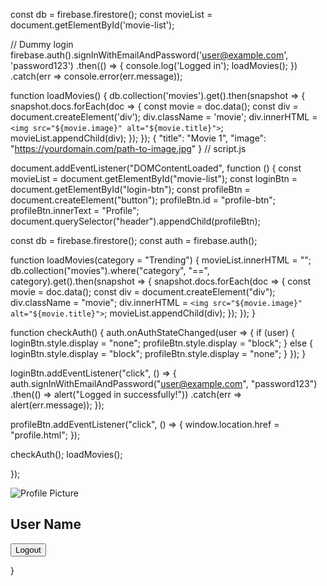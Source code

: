 <!-- Firebase SDKs -->
<script src="https://www.gstatic.com/firebasejs/9.22.0/firebase-app-compat.js"></script>
<script src="https://www.gstatic.com/firebasejs/9.22.0/firebase-auth-compat.js"></script>
<script src="https://www.gstatic.com/firebasejs/9.22.0/firebase-firestore-compat.js"></script>

<script>
  const firebaseConfig = {
    apiKey: "YOUR_API_KEY",
    authDomain: "YOUR_PROJECT.firebaseapp.com",
    projectId: "YOUR_PROJECT_ID",
    storageBucket: "YOUR_PROJECT.appspot.com",
    messagingSenderId: "YOUR_SENDER_ID",
    appId: "YOUR_APP_ID"
  };
  firebase.initializeApp(firebaseConfig);
</script>

const db = firebase.firestore();
const movieList = document.getElementById('movie-list');

// Dummy login
firebase.auth().signInWithEmailAndPassword('user@example.com', 'password123')
  .then(() => {
    console.log('Logged in');
    loadMovies();
  })
  .catch(err => console.error(err.message));

function loadMovies() {
  db.collection('movies').get().then(snapshot => {
    snapshot.docs.forEach(doc => {
      const movie = doc.data();
      const div = document.createElement('div');
      div.className = 'movie';
      div.innerHTML = `<img src="${movie.image}" alt="${movie.title}">`;
      movieList.appendChild(div);
    });
  });
  {
  "title": "Movie 1",
  "image": "https://yourdomain.com/path-to-image.jpg"
}
// script.js

document.addEventListener("DOMContentLoaded", function () { const movieList = document.getElementById("movie-list"); const loginBtn = document.getElementById("login-btn"); const profileBtn = document.createElement("button"); profileBtn.id = "profile-btn"; profileBtn.innerText = "Profile"; document.querySelector("header").appendChild(profileBtn);

const db = firebase.firestore();
const auth = firebase.auth();

function loadMovies(category = "Trending") {
    movieList.innerHTML = "";
    db.collection("movies").where("category", "==", category).get().then(snapshot => {
        snapshot.docs.forEach(doc => {
            const movie = doc.data();
            const div = document.createElement("div");
            div.className = "movie";
            div.innerHTML = `<img src="${movie.image}" alt="${movie.title}">`;
            movieList.appendChild(div);
        });
    });
}

function checkAuth() {
    auth.onAuthStateChanged(user => {
        if (user) {
            loginBtn.style.display = "none";
            profileBtn.style.display = "block";
        } else {
            loginBtn.style.display = "block";
            profileBtn.style.display = "none";
        }
    });
}

loginBtn.addEventListener("click", () => {
    auth.signInWithEmailAndPassword("user@example.com", "password123")
        .then(() => alert("Logged in successfully!"))
        .catch(err => alert(err.message));
});

profileBtn.addEventListener("click", () => {
    window.location.href = "profile.html";
});

checkAuth();
loadMovies();

});

<!DOCTYPE html><html lang="en">
<head>
    <meta charset="UTF-8">
    <meta name="viewport" content="width=device-width, initial-scale=1.0">
    <title>Profile</title>
    <link rel="stylesheet" href="style.css">
</head>
<body>
    <div class="profile-container">
        <img id="profile-pic" src="assets/default-profile.png" alt="Profile Picture">
        <h2 id="username">User Name</h2>
        <button id="logout-btn">Logout</button>
    </div><script>
    const auth = firebase.auth();
    
    auth.onAuthStateChanged(user => {
        if (user) {
            document.getElementById("username").innerText = user.email;
        } else {
            window.location.href = "index.html";
        }
    });
    
    document.getElementById("logout-btn").addEventListener("click", () => {
        auth.signOut().then(() => {
            window.location.href = "index.html";
        });
    });
</script>

</body>
</html>

}
